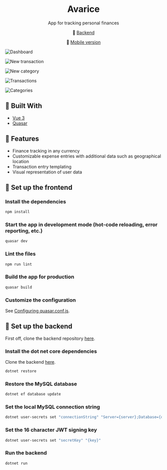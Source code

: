 <h1 align=center>Avarice</h1>
<p align=center>App for tracking personal finances</p>
<p align=center>
  💾 <a href="https://github.com/MatijaNovosel/avarice-backend">Backend</a>
</p>
<p align=center>
  📱 <a href="https://github.com/MatijaNovosel/avarice-mobile">Mobile version</a>
</p>

![Dashboard](https://user-images.githubusercontent.com/36193643/194028498-1e2f76c5-0412-4d74-9e22-40f325642963.png)

![New transaction](https://user-images.githubusercontent.com/36193643/194028508-b6ba3262-4053-4679-b0da-1df17fd90fd0.png)

![New category](https://user-images.githubusercontent.com/36193643/194028528-c596fe54-813f-49cf-bd25-a20a23cdba95.png)

![Transactions](https://user-images.githubusercontent.com/36193643/194028534-ce519b90-ea18-4447-a5f3-6d31c623a088.png)

![Categories](https://user-images.githubusercontent.com/36193643/194028540-2176e3f1-fdc8-4d1f-b181-762385918c43.png)

## 🔨 Built With

- [Vue 3](https://vuejs.org/)
- [Quasar](https://quasar.dev/)

## 🚀 Features

- Finance tracking in any currency
- Customizable expense entries with additional data such as geographical location
- Transaction entry templating
- Visual representation of user data

## 🌟 Set up the frontend

### Install the dependencies

```bash
npm install
```

### Start the app in development mode (hot-code reloading, error reporting, etc.)

```bash
quasar dev
```

### Lint the files

```bash
npm run lint
```

### Build the app for production

```bash
quasar build
```

### Customize the configuration

See [Configuring quasar.conf.js](https://quasar.dev/quasar-cli/quasar-conf-js).

## 🔧 Set up the backend

First off, clone the backend repository [here](https://github.com/MatijaNovosel/avarice-backend).

### Install the dot net core dependencies

Clone the backend [here](https://github.com/MatijaNovosel/avarice-backend).

```bash
dotnet restore
```

### Restore the MySQL database

```bash
dotnet ef database update
```

### Set the local MySQL connection string

```bash
dotnet user-secrets set "connectionString" "Server={server};Database={db};Uid={uid};Pwd={pwd};"
```

### Set the 16 character JWT signing key

```bash
dotnet user-secrets set "secretKey" "{key}"
```

### Run the backend

```bash
dotnet run
```

